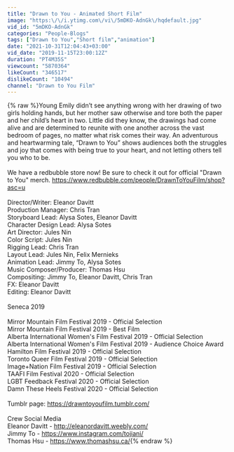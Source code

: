 ```yaml
---
title: "Drawn to You - Animated Short Film"
image: "https:\/\/i.ytimg.com\/vi\/5mDKO-AdnGk\/hqdefault.jpg"
vid_id: "5mDKO-AdnGk"
categories: "People-Blogs"
tags: ["Drawn to You","Short film","animation"]
date: "2021-10-31T12:04:43+03:00"
vid_date: "2019-11-15T23:00:12Z"
duration: "PT4M35S"
viewcount: "5870364"
likeCount: "346517"
dislikeCount: "10494"
channel: "Drawn to You Film"
---
```

{% raw %}Young Emily didn’t see anything wrong with her drawing of two girls holding hands, but her mother saw otherwise and tore both the paper and her child’s heart in two. Little did they know, the drawings had come alive and are determined to reunite with one another across the vast bedroom of pages, no matter what risk comes their way. An adventurous and heartwarming tale, “Drawn to You” shows audiences both the struggles and joy that comes with being true to your heart, and not letting others tell you who to be.<br /><br />We have a redbubble store now! Be sure to check it out for official &quot;Drawn to You&quot; merch. <a rel="nofollow" target="blank" href="https://www.redbubble.com/people/DrawnToYouFilm/shop?asc=u">https://www.redbubble.com/people/DrawnToYouFilm/shop?asc=u</a> <br /><br />Director/Writer: Eleanor Davitt<br />Production Manager: Chris Tran<br />Storyboard Lead: Alysa Sotes, Eleanor Davitt<br />Character Design Lead: Alysa Sotes<br />Art Director: Jules Nin<br />Color Script: Jules Nin<br />Rigging Lead: Chris Tran<br />Layout Lead: Jules Nin, Felix Mernieks<br />Animation Lead: Jimmy To, Alysa Sotes<br />Music Composer/Producer: Thomas Hsu<br />Compositing: Jimmy To, Eleanor Davitt, Chris Tran<br />FX: Eleanor Davitt<br />Editing: Eleanor Davitt<br /><br />Seneca 2019<br /><br />Mirror Mountain Film Festival 2019 - Official Selection<br />Mirror Mountain Film Festival 2019 - Best Film<br />Alberta International Women's Film Festival 2019 - Official Selection<br />Alberta International Women's Film Festival 2019 - Audience Choice Award <br />Hamilton Film Festival 2019 - Official Selection<br />Toronto Queer Film Festival 2019 - Official Selection<br />Image+Nation Film Festival 2019 - Official Selection<br />TAAFI Film Festival 2020 - Official Selection<br />LGBT Feedback Festival 2020 - Official Selection<br />Damn These Heels Festival 2020 - Official Selection<br /><br />Tumblr page: <a rel="nofollow" target="blank" href="https://drawntoyoufilm.tumblr.com/">https://drawntoyoufilm.tumblr.com/</a><br /><br />Crew Social Media<br />Eleanor Davitt - <a rel="nofollow" target="blank" href="http://eleanordavitt.weebly.com/">http://eleanordavitt.weebly.com/</a><br />Jimmy To - <a rel="nofollow" target="blank" href="https://www.instagram.com/tojiani/">https://www.instagram.com/tojiani/</a><br />Thomas Hsu - <a rel="nofollow" target="blank" href="https://www.thomashsu.ca/">https://www.thomashsu.ca/</a>{% endraw %}
